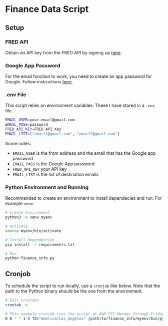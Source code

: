 # Finance Data Script

## Setup

### FRED API

Obtain an API key from the FRED API by signing up [here](https://fred.stlouisfed.org).

### Google App Password

For the email function to work, you need to create an app password for Google. Follow instructions [here](https://support.google.com/accounts/answer/185833?hl=en).

### .env File

This script relies on environment variables. These I have stored in a `.env` file.

```Bash
EMAIL_USER=your.email@gmail.com
EMAIL_PASS=password
FRED_API_KEY=FRED API Key
EMAIL_LIST=["email1@gmail.com", "email2@gmail.com"]
```

Some notes:

* `EMAIL_USER` is the from address and the email that has the Google app password
* `EMAIL_PASS` is the Google App password
* `FRED_API_KEY` your API key
* `EMAIL_LIST` is the list of destination emails

### Python Environment and Running

Recommended to create an environment to install dependecies and run. For example `venv`:

```Bash
# Create environment
python3 -m venv myenv

# Activate
source myenv/bin/activate

# Install dependencies
pip install -r requirements.txt

# Run
python finance_info.py
```

## Cronjob

To schedule the script to run locally, use a `cronjob` like below. Note that the path to the Python binary should be the one from the environment.

```Bash
# Edit cronjobs
crontab -e

# This example cronjob runs the script at 8AM PST Monday through Friday
0 8 * * 1-5 TZ="America/Los_Angeles" /path/to/finance_info/myenv/bin/python /path/to/finance_info/finance_info.py
```
